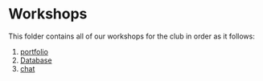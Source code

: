 # Workshops

This folder contains all of our workshops for the club in order as it follows:

1. [portfolio](c9)
2. [Database](Checklist)
3. [chat](Chat)
